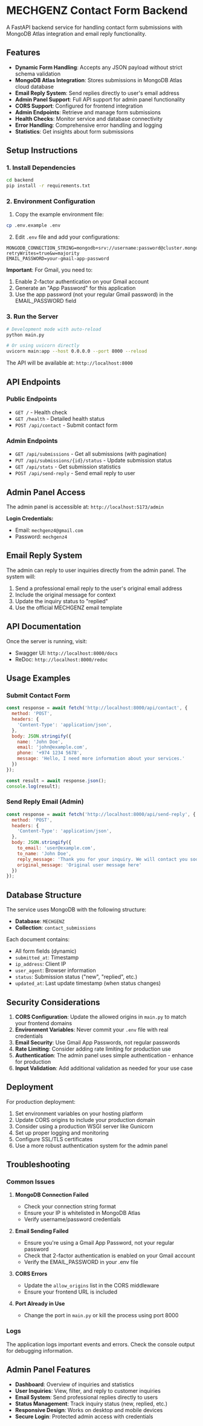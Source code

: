 # MECHGENZ Contact Form Backend

A FastAPI backend service for handling contact form submissions with MongoDB Atlas integration and email reply functionality.

## Features

- **Dynamic Form Handling**: Accepts any JSON payload without strict schema validation
- **MongoDB Atlas Integration**: Stores submissions in MongoDB Atlas cloud database
- **Email Reply System**: Send replies directly to user's email address
- **Admin Panel Support**: Full API support for admin panel functionality
- **CORS Support**: Configured for frontend integration
- **Admin Endpoints**: Retrieve and manage form submissions
- **Health Checks**: Monitor service and database connectivity
- **Error Handling**: Comprehensive error handling and logging
- **Statistics**: Get insights about form submissions

## Setup Instructions

### 1. Install Dependencies

```bash
cd backend
pip install -r requirements.txt
```

### 2. Environment Configuration

1. Copy the example environment file:
```bash
cp .env.example .env
```

2. Edit `.env` file and add your configurations:
```
MONGODB_CONNECTION_STRING=mongodb+srv://username:password@cluster.mongodb.net/?retryWrites=true&w=majority
EMAIL_PASSWORD=your-gmail-app-password
```

**Important**: For Gmail, you need to:
1. Enable 2-factor authentication on your Gmail account
2. Generate an "App Password" for this application
3. Use the app password (not your regular Gmail password) in the EMAIL_PASSWORD field

### 3. Run the Server

```bash
# Development mode with auto-reload
python main.py

# Or using uvicorn directly
uvicorn main:app --host 0.0.0.0 --port 8000 --reload
```

The API will be available at: `http://localhost:8000`

## API Endpoints

### Public Endpoints

- `GET /` - Health check
- `GET /health` - Detailed health status
- `POST /api/contact` - Submit contact form

### Admin Endpoints

- `GET /api/submissions` - Get all submissions (with pagination)
- `PUT /api/submissions/{id}/status` - Update submission status
- `GET /api/stats` - Get submission statistics
- `POST /api/send-reply` - Send email reply to user

## Admin Panel Access

The admin panel is accessible at: `http://localhost:5173/admin`

**Login Credentials:**
- Email: `mechgenz4@gmail.com`
- Password: `mechgenz4`

## Email Reply System

The admin can reply to user inquiries directly from the admin panel. The system will:

1. Send a professional email reply to the user's original email address
2. Include the original message for context
3. Update the inquiry status to "replied"
4. Use the official MECHGENZ email template

## API Documentation

Once the server is running, visit:
- Swagger UI: `http://localhost:8000/docs`
- ReDoc: `http://localhost:8000/redoc`

## Usage Examples

### Submit Contact Form

```javascript
const response = await fetch('http://localhost:8000/api/contact', {
  method: 'POST',
  headers: {
    'Content-Type': 'application/json',
  },
  body: JSON.stringify({
    name: 'John Doe',
    email: 'john@example.com',
    phone: '+974 1234 5678',
    message: 'Hello, I need more information about your services.'
  })
});

const result = await response.json();
console.log(result);
```

### Send Reply Email (Admin)

```javascript
const response = await fetch('http://localhost:8000/api/send-reply', {
  method: 'POST',
  headers: {
    'Content-Type': 'application/json',
  },
  body: JSON.stringify({
    to_email: 'user@example.com',
    to_name: 'John Doe',
    reply_message: 'Thank you for your inquiry. We will contact you soon.',
    original_message: 'Original user message here'
  })
});
```

## Database Structure

The service uses MongoDB with the following structure:

- **Database**: `MECHGENZ`
- **Collection**: `contact_submissions`

Each document contains:
- All form fields (dynamic)
- `submitted_at`: Timestamp
- `ip_address`: Client IP
- `user_agent`: Browser information
- `status`: Submission status ("new", "replied", etc.)
- `updated_at`: Last update timestamp (when status changes)

## Security Considerations

1. **CORS Configuration**: Update the allowed origins in `main.py` to match your frontend domains
2. **Environment Variables**: Never commit your `.env` file with real credentials
3. **Email Security**: Use Gmail App Passwords, not regular passwords
4. **Rate Limiting**: Consider adding rate limiting for production use
5. **Authentication**: The admin panel uses simple authentication - enhance for production
6. **Input Validation**: Add additional validation as needed for your use case

## Deployment

For production deployment:

1. Set environment variables on your hosting platform
2. Update CORS origins to include your production domain
3. Consider using a production WSGI server like Gunicorn
4. Set up proper logging and monitoring
5. Configure SSL/TLS certificates
6. Use a more robust authentication system for the admin panel

## Troubleshooting

### Common Issues

1. **MongoDB Connection Failed**
   - Check your connection string format
   - Ensure your IP is whitelisted in MongoDB Atlas
   - Verify username/password credentials

2. **Email Sending Failed**
   - Ensure you're using a Gmail App Password, not your regular password
   - Check that 2-factor authentication is enabled on your Gmail account
   - Verify the EMAIL_PASSWORD in your .env file

3. **CORS Errors**
   - Update the `allow_origins` list in the CORS middleware
   - Ensure your frontend URL is included

4. **Port Already in Use**
   - Change the port in `main.py` or kill the process using port 8000

### Logs

The application logs important events and errors. Check the console output for debugging information.

## Admin Panel Features

- **Dashboard**: Overview of inquiries and statistics
- **User Inquiries**: View, filter, and reply to customer inquiries
- **Email System**: Send professional replies directly to users
- **Status Management**: Track inquiry status (new, replied, etc.)
- **Responsive Design**: Works on desktop and mobile devices
- **Secure Login**: Protected admin access with credentials